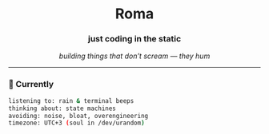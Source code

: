 <!--
   .--.
  |o_o |
  |:_/ |
 //   \ \
(|     | )
/'\_   _/`\
\___)=(___/
-->

<h1 align="center">Roma</h1>
<h3 align="center">just coding in the static</h3>

<p align="center">
  <em>building things that don’t scream — they hum</em>
</p>

---

### 🌙 Currently
```bash
listening to: rain & terminal beeps  
thinking about: state machines  
avoiding: noise, bloat, overengineering  
timezone: UTC+3 (soul in /dev/urandom)